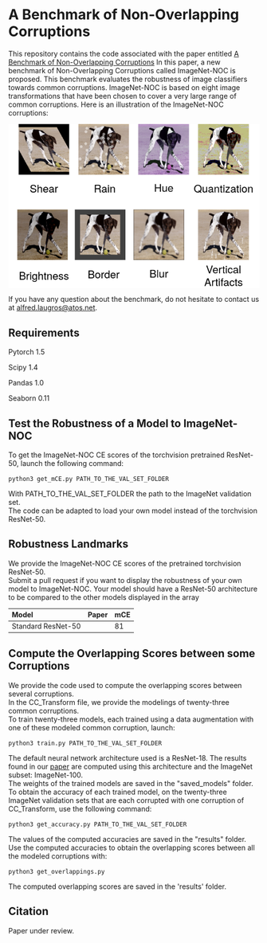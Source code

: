 # A Benchmark of Non-Overlapping Corruptions
This repository contains the code associated with the paper entitled [A Benchmark of Non-Overlapping Corruptions](https://linktothepaper)
In this paper, a new benchmark of Non-Overlapping Corruptions called ImageNet-NOC is proposed. This benchmark evaluates the robustness of image classifiers towards common corruptions.
ImageNet-NOC is based on eight image transformations that have been chosen to cover a very large range of common corruptions. Here is an illustration of the ImageNet-NOC corruptions:<br/>

<img align="center" src="illustrations/benchmark_illustration.png" width="900">

If you have any question about the benchmark, do not hesitate to contact us at alfred.laugros@atos.net.<br/>

## Requirements
Pytorch 1.5

Scipy 1.4

Pandas 1.0

Seaborn 0.11

## Test the Robustness of a Model to ImageNet-NOC
To get the ImageNet-NOC CE scores of the torchvision pretrained ResNet-50, launch the following command:<br/>
```
python3 get_mCE.py PATH_TO_THE_VAL_SET_FOLDER
```
With PATH_TO_THE_VAL_SET_FOLDER the path to the ImageNet validation set.<br/>
The code can be adapted to load your own model instead of the torchvision ResNet-50.<br/>

## Robustness Landmarks
We provide the ImageNet-NOC CE scores of the pretrained torchvision ResNet-50.<br/>
Submit a pull request if you want to display the robustness of your own model to ImageNet-NOC. Your model should have a ResNet-50 architecture to be compared to the other models displayed in the array <br/>

| Model     | Paper    | mCE   |
| :------------- | :------------- | :------------- |
| Standard ResNet-50       |        | 81     |

## Compute the Overlapping Scores between some Corruptions
We provide the code used to compute the overlapping scores between several corruptions.<br/>
In the CC_Transform file, we provide the modelings of twenty-three common corruptions.<br/>
To train twenty-three models, each trained using a data augmentation with one of these modeled common corruption, launch:<br/>
```
python3 train.py PATH_TO_THE_VAL_SET_FOLDER
```

The default neural network architecture used is a ResNet-18. The results found in our [paper](https://linktothepaper) are computed using this architecture and the ImageNet subset: ImageNet-100.<br/>
The weights of the trained models are saved in the "saved_models" folder.<br/>
To obtain the accuracy of each trained model, on the twenty-three ImageNet validation sets that are each corrupted with one corruption of CC_Transform, use the following command:<br/>
```
python3 get_accuracy.py PATH_TO_THE_VAL_SET_FOLDER
```

The values of the computed accuracies are saved in the "results" folder.<br/>
Use the computed accuracies to obtain the overlapping scores between all the modeled corruptions with:<br/>
```
python3 get_overlappings.py
```

The computed overlapping scores are saved in the 'results' folder.<br/>

## Citation
Paper under review.
